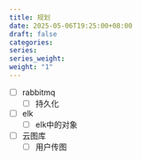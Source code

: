 ```yaml
---
title: 规划
date: 2025-05-06T19:25:00+08:00
draft: false
categories: 
series: 
series_weight: 
weight: "1"
---
```

- [ ] rabbitmq
	- [ ] 持久化
- [ ] elk
	- [ ] elk中的对象
- [ ] 云图库
	- [ ] 用户传图
